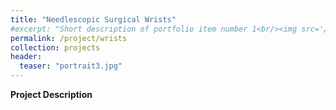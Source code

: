 ```yaml
---
title: "Needlescopic Surgical Wrists"
#excerpt: "Short description of portfolio item number 1<br/><img src='/images/Laser_scanner.png'>"
permalink: /project/wrists
collection: projects
header:
  teaser: "portrait3.jpg"
---
```


**Project Description**
